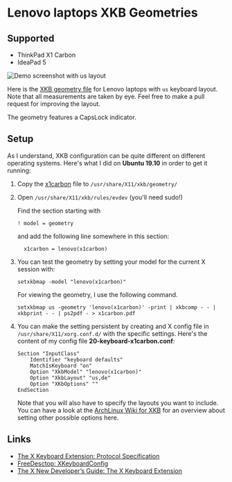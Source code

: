 # Lenovo laptops XKB Geometries

## Supported

- ThinkPad X1 Carbon
- IdeaPad 5

![Demo screenshot with us layout](demo.png)

Here is the [XKB geometry file](lenovo) for Lenovo laptops with `us` keyboard layout. Note that all measurements are taken by eye. Feel free to make a pull request for improving the layout.

The geometry features a CapsLock indicator.

## Setup

As I understand, XKB configuration can be quite different on different operating systems. Here's what I did on **Ubuntu 19.10** in order to get it running:

1.  Copy the [x1carbon](x1carbon) file to `/usr/share/X11/xkb/geometry/`

2.  Open `/usr/share/X11/xkb/rules/evdev` (you'll need sudo!)

    Find the section starting with
    ```
    ! model = geometry
    ```
    and add the following line somewhere in this section:
    ```
      x1carbon = lenovo(x1carbon)
    ```

3.  You can test the geometry by setting your model for the current X session with:
    ```
    setxkbmap -model "lenovo(x1carbon)"
    ```
    For viewing the geometry, I use the following command.
    ```
    setxkbmap us -geometry 'lenovo(x1carbon)' -print | xkbcomp - - | xkbprint - - | ps2pdf - > x1carbon.pdf
    ```

4.  You can make the setting persistent by creating and X config file in `/usr/share/X11/xorg.conf.d/` with the specific settings. Here's the content of my config file **20-keyboard-x1carbon.conf**:
    ```
    Section "InputClass"
        Identifier "keyboard defaults"
        MatchIsKeyboard "on"
        Option "XkbModel" "lenovo(x1carbon)"
        Option "XkbLayout" "us,de"
        Option "XKbOptions" ""
    EndSection
    ```
    Note that you will also have to specify the layouts you want to include. You can have a look at the [ArchLinux Wiki for XKB](https://wiki.archlinux.org/index.php/Xorg/Keyboard_configuration) for an overview about setting other possible options here.

## Links

- [The X Keyboard Extension: Protocol Specification](https://www.x.org/releases/current/doc/kbproto/xkbproto.pdf)
- [FreeDesctop: XKeyboardConfig](https://www.freedesktop.org/wiki/Software/XKeyboardConfig/)
- [The X New Developer’s Guide: The X Keyboard Extension](https://www.x.org/wiki/guide/hutterer-kbd/)
